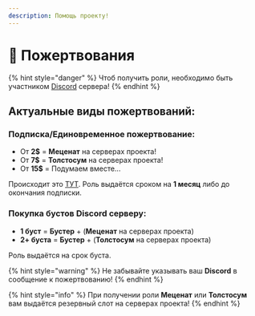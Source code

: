 ```yaml
---
description: Помощь проекту!
---
```


# 💸 Пожертвования

{% hint style="danger" %}
Чтоб получить роли, необходимо быть участником [Discord](https://discord.com/invite/376sEKP2tX) сервера!
{% endhint %}

## Актуальные виды **пожертвований:**

### Подписка/Единовременное пожертвование:

* От **2$** = **Меценат** на серверах проекта!
* От **7$** = **Толстосум** на серверах проекта!
* От **15$** = Подумаем вместе...

Происходит это [ТУТ](https://ko-fi.com/cauterizers). Роль выдаётся сроком на **1 месяц** либо до окончания подписки.

### Покупка бустов Discord серверу:

* **1 буст** = **Бустер** + (**Меценат** на серверах проекта)
* **2+ буста** = **Бустер** + (**Толстосум** на серверах проекта)

Роль выдаётся на срок буста.

{% hint style="warning" %}
Не забывайте указывать ваш **Discord** в сообщение к пожертвованию!
{% endhint %}

{% hint style="info" %}
При получении роли **Меценат** или **Толстосум** вам выдаётся резервный слот на серверах проекта!
{% endhint %}
